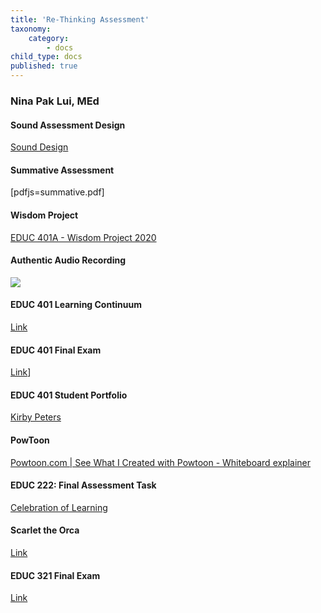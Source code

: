 ```yaml
---
title: 'Re-Thinking Assessment'
taxonomy:
    category:
        - docs
child_type: docs
published: true
---
```


### Nina Pak Lui, MEd
#### Sound Assessment Design

<a class="embedly-card" data-card-controls="0" href="https://docs.google.com/presentation/d/1JPSt7Yct5ZA5hoA138RQfrxIUiiRc-ue0KLyhyVstf4/present?includes_info_params=1&eisi=CN7zlZngnegCFQI6JAod1hwGcw#slide=id.g35f391192_00">Sound Design</a>
<script async src="//cdn.embedly.com/widgets/platform.js" charset="UTF-8"></script>

#### Summative Assessment
[pdfjs=summative.pdf]

#### Wisdom Project
<a class="embedly-card" data-card-controls="0" href="https://docs.google.com/presentation/d/1jLCHRnNPJ-qYXo4W9tdaQTfPG_ja6O3wX1iRoynRLjc/present?includes_info_params=1&eisi=COeJ77OenugCFYqRJAodkYQF-Q#slide=id.g35f391192_00">EDUC 401A - Wisdom Project 2020</a>
<script async src="//cdn.embedly.com/widgets/platform.js" charset="UTF-8"></script>

#### Authentic Audio Recording

![](https://soundcloud.com/cmadland/authentic-piece-jaeden-mclean1)

#### EDUC 401 Learning Continuum

[Link](https://drive.google.com/file/d/1OaYgi8PpWSzeI7U_hk096AdBPhuh-cAo/view?usp=sharing_eil&ts=5e6ebbe8)

#### EDUC 401 Final Exam

[Link](https://docs.google.com/document/d/1NualXqNkUwo5-8P78XUTdo9d8vGvmmkds4AQHZ3Hjx0/edit?ts=5e6ebfbb)]

#### EDUC 401 Student Portfolio

[Kirby Peters](https://create.twu.ca/kirbypeters/portfolio/assessment-and-evaluation/)

#### PowToon

<a class="embedly-card" data-card-controls="0" href="https://www.powtoon.com/online-presentation/eoabIJ42JUu/?utm_medium=SocialShare&utm_campaign=email%2Bshare%2Bby%2Bowner&utm_source=player-page-social-share&utm_content=eoabIJ42JUu&utm_po=2940452&mode=movie">Powtoon.com | See What I Created with Powtoon - Whiteboard explainer</a>
<script async src="//cdn.embedly.com/widgets/platform.js" charset="UTF-8"></script>

#### EDUC 222: Final Assessment Task
[Celebration of Learning](https://docs.google.com/document/d/1p871QVli09CLS4TKIfxRi2PO18VgeT0HcMW7s6f5UGs/edit?usp=sharing_eil&ts=5e6ebe51)



#### Scarlet the Orca

[Link](https://drive.google.com/file/d/1wn8OXaq76dha45-0TJjrbahfUmFWyG7U/view?usp=sharing_eil&ts=5e6ec2c6)

#### EDUC 321 Final Exam

[Link](https://docs.google.com/document/d/1GzLlhDr1F33ypfYKxhZhuEIiU9xdqGDyqCBSchgxBg4/edit?usp=sharing_eil&ts=5e6ebee3)
